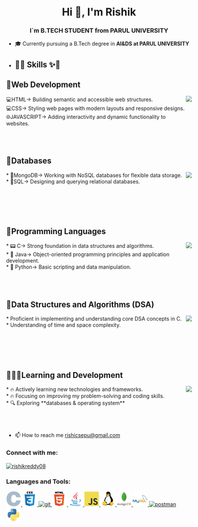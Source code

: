 <h1 align="center">Hi 👋, I'm Rishik </h1>
<h3 align="center">I`m B.TECH STUDENT from PARUL UNIVERSITY</h3>

- 🎓 Currently pursuing a B.Tech degree in **AI&DS at PARUL UNIVERSITY**

- ## 🌟✨ Skills ✨🌟

## 🚀Web Development
<img align="right" height="150" src="https://c.tenor.com/UttC4AITYR4AAAAd/full-stack-developer.gif" />
💻HTML-> Building semantic and accessible web structures.<br>
💻CSS-> Styling web pages with modern layouts and responsive designs.<br>
🌐JAVASCRIPT-> Adding interactivity and dynamic functionality to websites.<br>
<br><br><br>

##
## 🚀Databases
<img align="right" height="150" src="https://quizizz.com/media/resource/gs/quizizz-media/quizzes/c6f42592-84d5-4e9e-90ba-5cd7b9d0c574">
* 🔰MongoDB-> Working with NoSQL databases for flexible data storage.<br>
* 🐬SQL-> Designing and querying relational databases.<br>
<br><br><br><br><br>

##
## 🚀Programming Languages
<img align="right" height="150" src="https://cdn.dribbble.com/users/759099/screenshots/2915547/comp_3_1.gif" />
* 📟 C-> Strong foundation in data structures and algorithms.<br>
* 🍵 Java-> Object-oriented programming principles and application development.<br>
* 🐍 Python-> Basic scripting and data manipulation.<br>
<br><br><br>

##
## 🚀Data Structures and Algorithms (DSA)
<img align="right" height="150" src="https://i.pinimg.com/originals/6c/ec/43/6cec43366597fe72f85b8a81f9ecb455.gif" />
* Proficient in implementing and understanding core DSA concepts in C.<br>
* Understanding of time and space complexity.<br>
<br><br><br><br><br>

##
## 🧑🏻‍💻Learning and Development
<img align="right" height="150" src="http://digitalmarketingtrends.in/wp-content/uploads/2018/04/Future-of-Machine-Learning-in-Digital-Marketing-Gif.gif" />
* 🔥 Actively learning new technologies and frameworks.<br>
* 🔥 Focusing on improving my problem-solving and coding skills.<br>
* 🔍 Exploring **databases & operating system**<br>
<br><br>

##
- 📫 How to reach me [rishicsepu@gmail.com](mailto:rishicsepu@gmail.com)

<h3 align="left">Connect with me:</h3>
<p align="left">
<a href="https://www.linkedin.com/in/rishikreddy08" target="blank">
  <img align="center" src="https://raw.githubusercontent.com/rahuldkjain/github-profile-readme-generator/master/src/images/icons/Social/linked-in-alt.svg" alt="rishikreddy08" height="30" width="40" />
</a>
</p>

<h3 align="left">Languages and Tools:</h3>
<p align="left"> 
  <a href="https://www.cprogramming.com/" target="_blank" rel="noreferrer"> 
    <img src="https://raw.githubusercontent.com/devicons/devicon/master/icons/c/c-original.svg" alt="c" width="40" height="40"/> 
  </a> 
  <a href="https://www.w3schools.com/css/" target="_blank" rel="noreferrer"> 
    <img src="https://raw.githubusercontent.com/devicons/devicon/master/icons/css3/css3-original-wordmark.svg" alt="css3" width="40" height="40"/> 
  </a> 
  <a href="https://git-scm.com/" target="_blank" rel="noreferrer"> 
    <img src="https://www.vectorlogo.zone/logos/git-scm/git-scm-icon.svg" alt="git" width="40" height="40"/> 
  </a> 
  <a href="https://www.w3.org/html/" target="_blank" rel="noreferrer"> 
    <img src="https://raw.githubusercontent.com/devicons/devicon/master/icons/html5/html5-original-wordmark.svg" alt="html5" width="40" height="40"/> 
  </a> 
  <a href="https://www.java.com" target="_blank" rel="noreferrer"> 
    <img src="https://raw.githubusercontent.com/devicons/devicon/master/icons/java/java-original.svg" alt="java" width="40" height="40"/> 
  </a> 
  <a href="https://developer.mozilla.org/en-US/docs/Web/JavaScript" target="_blank" rel="noreferrer"> 
    <img src="https://raw.githubusercontent.com/devicons/devicon/master/icons/javascript/javascript-original.svg" alt="javascript" width="40" height="40"/> 
  </a> 
  <a href="https://www.linux.org/" target="_blank" rel="noreferrer"> 
    <img src="https://raw.githubusercontent.com/devicons/devicon/master/icons/linux/linux-original.svg" alt="linux" width="40" height="40"/> 
  </a> 
  <a href="https://www.mongodb.com/" target="_blank" rel="noreferrer"> 
    <img src="https://raw.githubusercontent.com/devicons/devicon/master/icons/mongodb/mongodb-original-wordmark.svg" alt="mongodb" width="40" height="40"/> 
  </a> 
  <a href="https://www.mysql.com/" target="_blank" rel="noreferrer"> 
    <img src="https://raw.githubusercontent.com/devicons/devicon/master/icons/mysql/mysql-original-wordmark.svg" alt="mysql" width="40" height="40"/> 
  </a> 
  <a href="https://postman.com" target="_blank" rel="noreferrer"> 
    <img src="https://www.vectorlogo.zone/logos/getpostman/getpostman-icon.svg" alt="postman" width="40" height="40"/> 
  </a> 
  <a href="https://www.python.org" target="_blank" rel="noreferrer"> 
    <img src="https://raw.githubusercontent.com/devicons/devicon/master/icons/python/python-original.svg" alt="python" width="40" height="40"/> 
  </a> 
</p>
